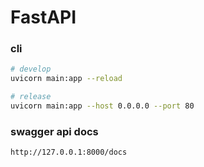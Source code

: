 # FastAPI

### cli

```bash
# develop
uvicorn main:app --reload

# release
uvicorn main:app --host 0.0.0.0 --port 80
```

### swagger api docs

```bash
http://127.0.0.1:8000/docs
```

